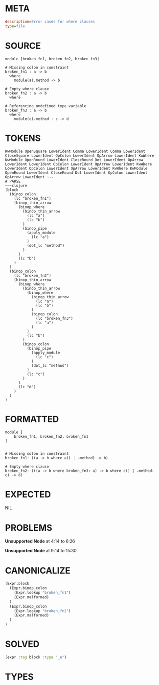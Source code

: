 # META
~~~ini
description=Error cases for where clauses
type=file
~~~
# SOURCE
~~~roc
module [broken_fn1, broken_fn2, broken_fn3]

# Missing colon in constraint
broken_fn1 : a -> b
  where
    module(a).method -> b

# Empty where clause
broken_fn2 : a -> b
  where

# Referencing undefined type variable
broken_fn3 : a -> b
  where
    module(c).method : c -> d
~~~
# TOKENS
~~~text
KwModule OpenSquare LowerIdent Comma LowerIdent Comma LowerIdent CloseSquare LowerIdent OpColon LowerIdent OpArrow LowerIdent KwWhere KwModule OpenRound LowerIdent CloseRound Dot LowerIdent OpArrow LowerIdent LowerIdent OpColon LowerIdent OpArrow LowerIdent KwWhere LowerIdent OpColon LowerIdent OpArrow LowerIdent KwWhere KwModule OpenRound LowerIdent CloseRound Dot LowerIdent OpColon LowerIdent OpArrow LowerIdent ~~~
# PARSE
~~~clojure
(block
  (binop_colon
    (lc "broken_fn1")
    (binop_thin_arrow
      (binop_where
        (binop_thin_arrow
          (lc "a")
          (lc "b")
        )
        (binop_pipe
          (apply_module
            (lc "a")
          )
          (dot_lc "method")
        )
      )
      (lc "b")
    )
  )
  (binop_colon
    (lc "broken_fn2")
    (binop_thin_arrow
      (binop_where
        (binop_thin_arrow
          (binop_where
            (binop_thin_arrow
              (lc "a")
              (lc "b")
            )
            (binop_colon
              (lc "broken_fn3")
              (lc "a")
            )
          )
          (lc "b")
        )
        (binop_colon
          (binop_pipe
            (apply_module
              (lc "c")
            )
            (dot_lc "method")
          )
          (lc "c")
        )
      )
      (lc "d")
    )
  )
)
~~~
# FORMATTED
~~~roc
module [
	broken_fn1, broken_fn2, broken_fn3
]


# Missing colon in constraint
broken_fn1: ((a -> b where a() | .method) -> b)

# Empty where clause
broken_fn2: (((a -> b where broken_fn3: a) -> b where c() | .method: c) -> d)
~~~
# EXPECTED
NIL
# PROBLEMS
**Unsupported Node**
at 4:14 to 6:26

**Unsupported Node**
at 9:14 to 15:30

# CANONICALIZE
~~~clojure
(Expr.block
  (Expr.binop_colon
    (Expr.lookup "broken_fn1")
    (Expr.malformed)
  )
  (Expr.binop_colon
    (Expr.lookup "broken_fn2")
    (Expr.malformed)
  )
)
~~~
# SOLVED
~~~clojure
(expr :tag block :type "_e")
~~~
# TYPES
~~~roc
~~~
